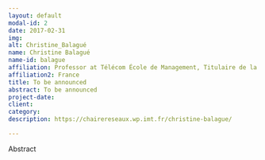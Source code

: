 ```yaml
---
layout: default
modal-id: 2
date: 2017-02-31
img: 
alt: Christine_Balagué
name: Christine Balagué
name-id: balague
affiliation: Professor at Télécom École de Management, Titulaire de la Chaire Réseaux Sociaux
affiliation2: France
title: To be announced
abstract: To be announced
project-date:
client:
category:
description: https://chairereseaux.wp.imt.fr/christine-balague/

---
```


Abstract
 
